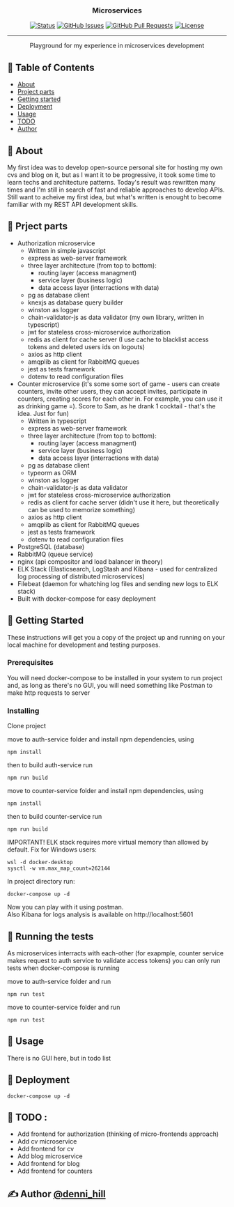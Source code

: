 <h3 align="center">Microservices</h3>

<div align="center">

[![Status](https://img.shields.io/badge/status-active-success.svg)]()
[![GitHub Issues](https://img.shields.io/github/issues/denni-hill/microservices/issues.svg)](https://github.com/denni-hill/microservices/issues)
[![GitHub Pull Requests](https://img.shields.io/github/issues-pr/denni-hill/microservices.svg)](https://github.com/denni-hill/microservices/pulls)
[![License](https://img.shields.io/badge/license-MIT-blue.svg)](/LICENSE)

</div>

---

<p align="center">
    Playground for my experience in microservices development
    <br> 
</p>

## 📝 Table of Contents

- [About](#about)
- [Project parts](#project_parts)
- [Getting started](#getting_started)
- [Deployment](#deployment)
- [Usage](#usage)
- [TODO](#todo)
- [Author](#author)

## 🧐 About <a name = "about"></a>

My first idea was to develop open-source personal site for hosting my own cvs and blog on it, but as I want it to be progressive, it took some time to learn techs and architecture patterns. Today's result was rewritten many times and I'm still in search of fast and reliable approaches to develop APIs. Still want to acheive my first idea, but what's written is enought to become familiar with my REST API development skills.

## 📝 Prject parts <a name = "project_parts"></a>
- Authorization microservice
  - Written in simple javascript
  - express as web-server framework
  - three layer architecture (from top to bottom):
    - routing layer (access managment)
    - service layer (business logic)
    - data access layer (interractions with data)
  - pg as database client
  - knexjs as database query builder
  - winston as logger
  - chain-validator-js as data validator (my own library, written in typescript)
  - jwt for stateless cross-microservice authorization
  - redis as client for cache server (I use cache to blacklist access tokens and deleted users ids on logouts)
  - axios as http client
  - amqplib as client for RabbitMQ queues
  - jest as tests framework
  - dotenv to read configuration files
- Counter microservice (it's some some sort of game - users can create counters, invite other users, they can accept invites, participate in counters, creating scores for each other in. For example, you can use it as drinking game =). Score to Sam, as he drank 1 cocktail - that's the idea. Just for fun)
  - Written in typescript
  - express as web-server framework
  - three layer architecture (from top to bottom):
    - routing layer (access managment)
    - service layer (business logic)
    - data access layer (interractions with data)
  - pg as database client
  - typeorm as ORM
  - winston as logger
  - chain-validator-js as data validator
  - jwt for stateless cross-microservice authorization
  - redis as client for cache server (didn't use it here, but theoretically can be used to memorize something)
  - axios as http client
  - amqplib as client for RabbitMQ queues
  - jest as tests framework
  - dotenv to read configuration files
- PostgreSQL (database)
- RabbitMQ (queue service)
- nginx (api compositor and load balancer in theory)
- ELK Stack (Elasticsearch, LogStash and Kibana - used for centralized log processing of distributed microservices)
- Filebeat (daemon for whatching log files and sending new logs to ELK stack)
- Built with docker-compose for easy deployment


## 🏁 Getting Started <a name = "getting_started"></a>

These instructions will get you a copy of the project up and running on your local machine for development and testing purposes.
### Prerequisites

You will need docker-compose to be installed in your system to run project and, as long as there's no GUI, you will need something like Postman to make http requests to server

### Installing

Clone project

move to auth-service folder and install npm dependencies, using
```
npm install
```

then to build auth-service run
```
npm run build
```

move to counter-service folder and install npm dependencies, using
```
npm install
```

then to build counter-service run
```
npm run build
```

IMPORTANT! ELK stack requires more virtual memory than allowed by default. Fix for Windows users:
```
wsl -d docker-desktop
sysctl -w vm.max_map_count=262144
```

In project directory run:
```
docker-compose up -d
```

Now you can play with it using postman.<br>
Also Kibana for logs analysis is available on http://localhost:5601

## 🔧 Running the tests <a name = "tests"></a>

As microservices interracts with each-other (for exapmple, counter service makes request to auth service to validate access tokens) you can only run tests when docker-compose is running

move to auth-service folder and run
```
npm run test
```

move to counter-service folder and run
```
npm run test
```

## 🎈 Usage <a name="usage"></a>

There is no GUI here, but in todo list

## 🚀 Deployment <a name = "deployment"></a>

```
docker-compose up -d
```

## 📝 TODO <a name = "todo"></a>:

- Add frontend for authorization (thinking of micro-frontends approach)
- Add cv microservice
- Add frontend for cv
- Add blog microservice
- Add frontend for blog
- Add frontend for counters

## ✍️ Author <a name = "author"></a>[@denni_hill](https://github.com/denni_hill)